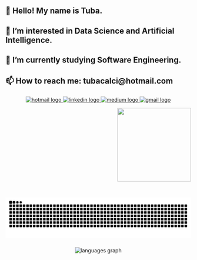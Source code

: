 <h2 align="left">👋 Hello! My name is Tuba. </h2>
<h2 align="left">👀 I’m interested in Data Science and Artificial Intelligence. </h2>
<h2 align="left">🌱 I’m currently studying Software Engineering. </h2>
<h2 align="left">📫 How to reach me: tubacalci@hotmail.com </h2>

###

<div align="left">
  <p align="center">
    <a href="mailto:tubacalci@hotmail.com">
      <img src="https://img.shields.io/static/v1?message=Hotmail&logo=microsoft-outlook&label=&color=0078D4&logoColor=white&labelColor=&style=for-the-badge" height="35" alt="hotmail logo" />
    </a>
    <a href="https://www.linkedin.com/in/tubaclc" target="_blank">
      <img src="https://img.shields.io/static/v1?message=LinkedIn&logo=linkedin&label=&color=0077B5&logoColor=white&labelColor=&style=for-the-badge" height="35" alt="linkedin logo" />
    </a>
    <a href="https://medium.com/@tubacalci" target="_blank">
      <img src="https://img.shields.io/static/v1?message=Medium&logo=medium&label=&color=12100E&logoColor=white&labelColor=&style=for-the-badge" height="35" alt="medium logo" />
    </a>
    <a href="mailto:calcituba@gmail.com">
      <img src="https://img.shields.io/static/v1?message=Gmail&logo=gmail&label=&color=D14836&logoColor=white&labelColor=&style=for-the-badge" height="35" alt="gmail logo" />
    </a>
  </p>
</div>

<div align="right">
  <img height="200" width= "200" src="https://media0.giphy.com/media/LaVp0AyqR5bGsC5Cbm/giphy.gif?cid=6c09b952o3wa6hoydkl6lvr6fnwc6hijv7e2mlneag8uoow5&ep=v1_internal_gif_by_id&rid=giphy.gif&ct=g"  />
</div>

###


<br clear="both">

<img src="https://raw.githubusercontent.com/tubacalci/tubacalci/output/snake.svg" alt="Snake animation" />

###


<div align="center">
  <!--
  <img src="https://github-readme-stats.vercel.app/api?username=tubacalci&hide_title=false&hide_rank=false&show_icons=true&include_all_commits=true&count_private=true&disable_animations=false&theme=dracula&locale=en&hide_border=false&cache_seconds=0" height="150" alt="stats graph"  />
  -->
  <img src="https://github-readme-stats.vercel.app/api/top-langs?username=tubacalci&locale=en&hide_title=false&layout=compact&card_width=320&langs_count=5&theme=dracula&hide_border=false&cache_seconds=0" height="150" alt="languages graph" />
</div>


###
